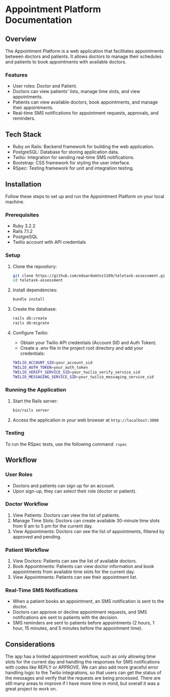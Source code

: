 # Appointment Platform Documentation

## Overview

The Appointment Platform is a web application that facilitates appointments between doctors and patients. It allows doctors to manage their schedules and patients to book appointments with available doctors.

### Features

- User roles: Doctor and Patient.
- Doctors can view patients' lists, manage time slots, and view appointments.
- Patients can view available doctors, book appointments, and manage their appointments.
- Real-time SMS notifications for appointment requests, approvals, and reminders.

## Tech Stack

- Ruby on Rails: Backend framework for building the web application.
- PostgreSQL: Database for storing application data.
- Twilio: Integration for sending real-time SMS notifications.
- Bootstrap: CSS framework for styling the user interface.
- RSpec: Testing framework for unit and integration testing.

## Installation

Follow these steps to set up and run the Appointment Platform on your local machine.

### Prerequisites

- Ruby 3.2.2
- Rails 7.1.2
- PostgreSQL
- Twilio account with API credentials

### Setup

1. Clone the repository:

   ```bash
   git clone https://github.com/eduardomtnz1109/teletask-assessment.git
   cd teletask-assessment
2. Install dependencies:

   ```bash
   bundle install
3. Create the database:

   ```bash
   rails db:create
   rails db:migrate
3. Configure Twilio:
    - Obtain your Twilio API credentials (Account SID and Auth Token).
    - Create a .env file in the project root directory and add your credentials:

    ```bash
    TWILIO_ACCOUNT_SID=your_account_sid
    TWILIO_AUTH_TOKEN=your_auth_token
    TWILIO_VERIFY_SERVICE_SID=your_twilio_verify_service_sid
    TWILIO_MESSAGING_SERVICE_SID=your_twilio_messaging_service_sid

    ```

### Running the Application
1. Start the Rails server:
    ```bash
    bin/rails server
    ```
2. Access the application in your web browser at `http://localhost:3000`

### Testing
To run the RSpec tests, use the following command: `rspec`

## Workflow

### User Roles
- Doctors and patients can sign up for an account.
- Upon sign-up, they can select their role (doctor or patient).

### Doctor Workflow
1. View Patients: Doctors can view the list of patients.
2. Manage Time Slots: Doctors can create available 30-minute time slots from 9 am to 5 pm for the current day.
3. View Appointments: Doctors can see the list of appointments, filtered by approved and pending.

### Patient Workflow
1. View Doctors: Patients can see the list of available doctors.
2. Book Appointments: Patients can view doctor information and book appointments from available time slots for the current day.
3. View Appointments: Patients can see their appointment list.

### Real-Time SMS Notifications
- When a patient books an appointment, an SMS notification is sent to the doctor.
- Doctors can approve or decline appointment requests, and SMS notifications are sent to patients with the decision.
- SMS reminders are sent to patients before appointments (2 hours, 1 hour, 15 minutes, and 5 minutes before the appointment time).

## Considerations

The app has a limited appointment workflow, such as only allowing time slots for the current day and handling the responses for SMS notifications with codes like REPLY or APPROVE. We can also add more graceful error handling logic to the Twilio integrations, so that users can get the status of the messages and verify that the requests are being processed. There are still many areas to improve if I have more time in mind, but overall it was a great project to work on.

